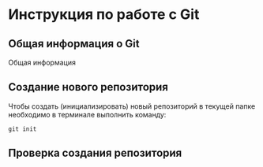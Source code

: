 # **Инструкция по работе с Git**

## Общая информация о Git 

Общая информация

## Создание нового репозитория

Чтобы создать (инициализировать) новый репозиторий в текущей папке необходимо в терминале выполнить команду:

    git init

## Проверка создания репозитория

